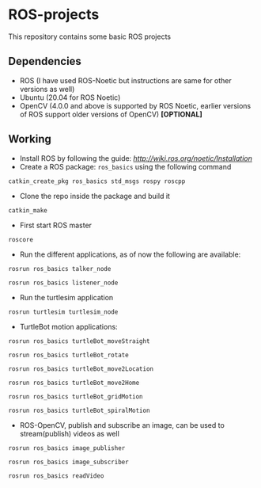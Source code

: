# ROS-projects
This repository contains some basic ROS projects


## Dependencies
* ROS (I have used ROS-Noetic but instructions are same for other versions as well)
* Ubuntu (20.04 for ROS Noetic)
* OpenCV (4.0.0 and above is supported by ROS Noetic, earlier versions of ROS support older versions of OpenCV) **[OPTIONAL]**

## Working
* Install ROS by following the guide: _http://wiki.ros.org/noetic/Installation_
* Create a ROS package: ``ros_basics`` using the following command 
```
catkin_create_pkg ros_basics std_msgs rospy roscpp
```
* Clone the repo inside the package and build it
```
catkin_make
```
* First start ROS master
```
roscore
```
* Run the different applications, as of now the following are available:
```
rosrun ros_basics talker_node
```
```
rosrun ros_basics listener_node
```

* Run the turtlesim application
```
rosrun turtlesim turtlesim_node
```
* TurtleBot motion applications:
```
rosrun ros_basics turtleBot_moveStraight
```
```
rosrun ros_basics turtleBot_rotate
```

```
rosrun ros_basics turtleBot_move2Location
```
```
rosrun ros_basics turtleBot_move2Home
```
```
rosrun ros_basics turtleBot_gridMotion
```
```
rosrun ros_basics turtleBot_spiralMotion
```
* ROS-OpenCV, publish and subscribe an image, can be used to stream(publish) videos as well
```
rosrun ros_basics image_publisher
```
```
rosrun ros_basics image_subscriber
```
```
rosrun ros_basics readVideo
```

